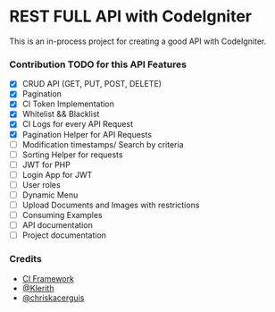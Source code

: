 # REST FULL API with CodeIgniter

This is an in-process project for creating a good API with CodeIgniter.

### Contribution TODO for this API Features

- [x] CRUD API (GET, PUT, POST, DELETE)
- [x] Pagination
- [x] CI Token Implementation
- [x] Whitelist && Blacklist
- [x] CI Logs for every API Request
- [x] Pagination Helper for API Requests
- [ ] Modification timestamps/ Search by criteria
- [ ] Sorting Helper for requests
- [ ] JWT for PHP
- [ ] Login App for JWT
- [ ] User roles
- [ ] Dynamic Menu
- [ ] Upload Documents and Images with restrictions
- [ ] Consuming Examples
- [ ] API documentation
- [ ] Project documentation

### Credits
* [CI Framework](https://codeigniter.com/)
* [@Klerith](https://github.com/Klerith)
* [@chriskacerguis](https://github.com/chriskacerguis/codeigniter-restserver)
